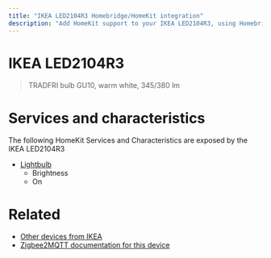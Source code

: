 ```yaml
---
title: "IKEA LED2104R3 Homebridge/HomeKit integration"
description: "Add HomeKit support to your IKEA LED2104R3, using Homebridge, Zigbee2MQTT and homebridge-z2m."
---
```

<!---
This file has been GENERATED using src/docgen/docgen.ts
DO NOT EDIT THIS FILE MANUALLY!
-->
# IKEA LED2104R3
> TRADFRI bulb GU10, warm white, 345/380 lm


# Services and characteristics
The following HomeKit Services and Characteristics are exposed by
the IKEA LED2104R3

* [Lightbulb](../../light.md)
  * Brightness
  * On


# Related
* [Other devices from IKEA](../index.md#ikea)
* [Zigbee2MQTT documentation for this device](https://www.zigbee2mqtt.io/devices/LED2104R3.html)